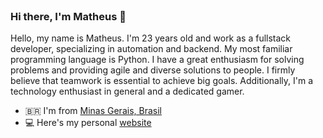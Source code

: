 
<div>
  <br>
  <h3>Hi there, I'm Matheus 👋</h3>

  Hello, my name is Matheus. I'm 23 years old and work as a fullstack developer, specializing in automation and backend. My most familiar programming language is Python. I have a great enthusiasm for solving problems and providing agile and diverse solutions to people. I firmly believe that teamwork is essential to achieve big goals. Additionally, I'm a technology enthusiast in general and a dedicated gamer.
  <br>
</div>

- 🇧🇷 I'm from [Minas Gerais, Brasil](https://en.wikipedia.org/wiki/Minas_Gerais)
- 💻 Here's my personal [website](https://matheus-yuri.vercel.app/)
